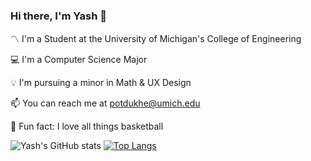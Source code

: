 ### Hi there, I'm Yash 👋

〽️ I'm a Student at the University of Michigan's College of Engineering

💻 I'm a Computer Science Major

💡 I'm pursuing a minor in Math & UX Design

📫 You can reach me at potdukhe@umich.edu

🏀 Fun fact: I love all things basketball

![Yash's GitHub stats](https://github-readme-stats.vercel.app/api?username=yashpotdukhe&show_icons=true&theme=dracula)
[![Top Langs](https://github-readme-stats.vercel.app/api/top-langs/?username=yashpotdukhe)](https://github.com/yashpotdukhe/github-readme-stats)
<!--
**YashPotdukhe/yashpotdukhe** is a ✨ _special_ ✨ repository because its `README.md` (this file) appears on your GitHub profile.

Here are some ideas to get you started:

- 🔭 I’m currently working on ...
- 🌱 I’m currently learning ...
- 👯 I’m looking to collaborate on ...
- 🤔 I’m looking for help with ...
- 💬 Ask me about ...
- 
- 😄 Pronouns: ...
- 
-->
